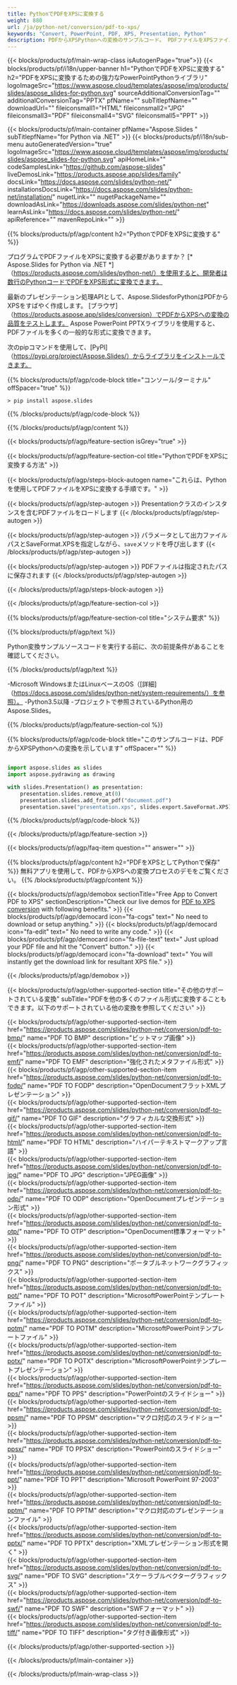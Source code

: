 ```yaml
---
title: PythonでPDFをXPSに変換する
weight: 880
url: /ja/python-net/conversion/pdf-to-xps/ 
keywords: "Convert, PowerPoint, PDF, XPS, Presentation, Python"
description: PDFからXPSPythonへの変換のサンプルコード。 PDFファイルをXPSファイルにバッチ変換するには、PowerPointPythonAPIを使用します。
---
```


{{< blocks/products/pf/main-wrap-class isAutogenPage="true">}}
{{< blocks/products/pf/i18n/upper-banner h1="PythonでPDFをXPSに変換する" h2="PDFをXPSに変換するための強力なPowerPointPythonライブラリ" logoImageSrc="https://www.aspose.cloud/templates/aspose/img/products/slides/aspose_slides-for-python.svg" sourceAdditionalConversionTag="" additionalConversionTag="PPTX" pfName="" subTitlepfName="" downloadUrl="" fileiconsmall1="HTML" fileiconsmall2="JPG" fileiconsmall3="PDF" fileiconsmall4="SVG" fileiconsmall5="PPT" >}}

{{< blocks/products/pf/main-container pfName="Aspose.Slides " subTitlepfName="for Python via .NET" >}}
{{< blocks/products/pf/i18n/sub-menu autoGeneratedVersion="true" logoImageSrc="https://www.aspose.cloud/templates/aspose/img/products/slides/aspose_slides-for-python.svg" apiHomeLink="" codeSamplesLink="https://github.com/aspose-slides" liveDemosLink="https://products.aspose.app/slides/family" docsLink="https://docs.aspose.com/slides/python-net/" installationsDocsLink="https://docs.aspose.com/slides/python-net/installation/" nugetLink="" nugetPackageName="" downloadAsLink="https://downloads.aspose.com/slides/python-net" learnAsLink="https://docs.aspose.com/slides/python-net/" apiReference="" mavenRepoLink="" >}}

{{% blocks/products/pf/agp/content h2="PythonでPDFをXPSに変換する" %}}

プログラムでPDFファイルをXPSに変換する必要がありますか？ [* Aspose.Slides for Python via .NET *]（https://products.aspose.com/slides/python-net/）を使用すると、開発者は数行のPythonコードでPDFをXPS形式に変換できます。

最新のプレゼンテーション処理APIとして、Aspose.SlidesforPythonはPDFからXPSをすばやく作成します。 [ブラウザ]（https://products.aspose.app/slides/conversion）でPDFからXPSへの変換の品質をテストします。 Aspose PowerPoint PPTXライブラリを使用すると、PDFファイルを多くの一般的な形式に変換できます。

次のpipコマンドを使用して、[PyPI]（https://pypi.org/project/Aspose.Slides/）からライブラリをインストールできます。

{{% blocks/products/pf/agp/code-block title="コンソール/ターミナル" offSpacer="true" %}}

```console
> pip install aspose.slides

```

{{% /blocks/products/pf/agp/code-block %}}

{{% /blocks/products/pf/agp/content %}}

{{< blocks/products/pf/agp/feature-section isGrey="true" >}}

{{< blocks/products/pf/agp/feature-section-col title="PythonでPDFをXPSに変換する方法" >}}

{{< blocks/products/pf/agp/steps-block-autogen name="これらは、Pythonを使用してPDFファイルをXPSに変換する手順です。" >}}

{{< blocks/products/pf/agp/step-autogen >}}
Presentationクラスのインスタンスを含むPDFファイルをロードします
{{< /blocks/products/pf/agp/step-autogen >}}

{{< blocks/products/pf/agp/step-autogen >}}
パラメータとして出力ファイルパスとSaveFormat.XPSを指定しながら、`save`メソッドを呼び出します
{{< /blocks/products/pf/agp/step-autogen >}}

{{< blocks/products/pf/agp/step-autogen >}}
PDFファイルは指定されたパスに保存されます
{{< /blocks/products/pf/agp/step-autogen >}}

{{< /blocks/products/pf/agp/steps-block-autogen >}}

{{< /blocks/products/pf/agp/feature-section-col >}}

{{% blocks/products/pf/agp/feature-section-col title="システム要求" %}}

{{% blocks/products/pf/agp/text %}}

 Python変換サンプルソースコードを実行する前に、次の前提条件があることを確認してください。

{{% /blocks/products/pf/agp/text %}}

-Microsoft WindowsまたはLinuxベースのOS（[詳細]（https://docs.aspose.com/slides/python-net/system-requirements/）を参照）。
-Python3.5以降
-プロジェクトで参照されているPython用のAspose.Slides。

{{% /blocks/products/pf/agp/feature-section-col %}}

{{% blocks/products/pf/agp/code-block title="このサンプルコードは、PDFからXPSPythonへの変換を示しています" offSpacer="" %}}

```py

import aspose.slides as slides
import aspose.pydrawing as drawing

with slides.Presentation() as presentation:
    presentation.slides.remove_at(0)
    presentation.slides.add_from_pdf("document.pdf")
    presentation.save("presentation.xps", slides.export.SaveFormat.XPS)

```
{{% /blocks/products/pf/agp/code-block %}}

{{< /blocks/products/pf/agp/feature-section >}}

{{< blocks/products/pf/agp/faq-item question="" answer="" >}}
 
{{% blocks/products/pf/agp/content h2="PDFをXPSとしてPythonで保存" %}}
無料アプリを使用して、PDFからXPSへの変換プロセスのデモをご覧ください。 
{{% /blocks/products/pf/agp/content %}}

<!-- aboutfile Starts -->

{{< blocks/products/pf/agp/demobox sectionTitle="Free App to Convert PDF to XPS" sectionDescription="Check our live demos for [PDF to XPS conversion](https://products.aspose.app/slides/conversion/) with following benefits." >}}
        {{< blocks/products/pf/agp/democard icon="fa-cogs" text=" No need to download or setup anything." >}}
        {{< blocks/products/pf/agp/democard icon="fa-edit" text=" No need to write any code." >}}
        {{< blocks/products/pf/agp/democard icon="fa-file-text" text=" Just upload your PDF file and hit the \"Convert\" button." >}}
        {{< blocks/products/pf/agp/democard icon="fa-download" text=" You will instantly get the download link for resultant XPS file." >}}

{{< /blocks/products/pf/agp/demobox >}}

<!-- aboutfile Ends -->

{{< blocks/products/pf/agp/other-supported-section title="その他のサポートされている変換" subTitle="PDFを他の多くのファイル形式に変換することもできます。以下のサポートされている他の変換を参照してください" >}}

{{< blocks/products/pf/agp/other-supported-section-item href="https://products.aspose.com/slides/python-net/conversion/pdf-to-bmp/" name="PDF TO BMP" description="ビットマップ画像" >}}  
{{< blocks/products/pf/agp/other-supported-section-item href="https://products.aspose.com/slides/python-net/conversion/pdf-to-emf/" name="PDF TO EMF" description="強化されたメタファイル形式" >}}  
{{< blocks/products/pf/agp/other-supported-section-item href="https://products.aspose.com/slides/python-net/conversion/pdf-to-fodp/" name="PDF TO FODP" description="OpenDocumentフラットXMLプレゼンテーション" >}}  
{{< blocks/products/pf/agp/other-supported-section-item href="https://products.aspose.com/slides/python-net/conversion/pdf-to-gif/" name="PDF TO GIF" description="グラフィカルな交換形式" >}}  
{{< blocks/products/pf/agp/other-supported-section-item href="https://products.aspose.com/slides/python-net/conversion/pdf-to-html/" name="PDF TO HTML" description="ハイパーテキストマークアップ言語" >}}  
{{< blocks/products/pf/agp/other-supported-section-item href="https://products.aspose.com/slides/python-net/conversion/pdf-to-jpg/" name="PDF TO JPG" description="JPEG画像" >}}  
{{< blocks/products/pf/agp/other-supported-section-item href="https://products.aspose.com/slides/python-net/conversion/pdf-to-odp/" name="PDF TO ODP" description="OpenDocumentプレゼンテーション形式" >}}  
{{< blocks/products/pf/agp/other-supported-section-item href="https://products.aspose.com/slides/python-net/conversion/pdf-to-otp/" name="PDF TO OTP" description="OpenDocument標準フォーマット" >}}  
{{< blocks/products/pf/agp/other-supported-section-item href="https://products.aspose.com/slides/python-net/conversion/pdf-to-png/" name="PDF TO PNG" description="ポータブルネットワークグラフィックス" >}}  
{{< blocks/products/pf/agp/other-supported-section-item href="https://products.aspose.com/slides/python-net/conversion/pdf-to-pot/" name="PDF TO POT" description="MicrosoftPowerPointテンプレートファイル" >}}  
{{< blocks/products/pf/agp/other-supported-section-item href="https://products.aspose.com/slides/python-net/conversion/pdf-to-potm/" name="PDF TO POTM" description="MicrosoftPowerPointテンプレートファイル" >}}  
{{< blocks/products/pf/agp/other-supported-section-item href="https://products.aspose.com/slides/python-net/conversion/pdf-to-potx/" name="PDF TO POTX" description="MicrosoftPowerPointテンプレートプレゼンテーション" >}}  
{{< blocks/products/pf/agp/other-supported-section-item href="https://products.aspose.com/slides/python-net/conversion/pdf-to-pps/" name="PDF TO PPS" description="PowerPointのスライドショー" >}}  
{{< blocks/products/pf/agp/other-supported-section-item href="https://products.aspose.com/slides/python-net/conversion/pdf-to-ppsm/" name="PDF TO PPSM" description="マクロ対応のスライドショー" >}}  
{{< blocks/products/pf/agp/other-supported-section-item href="https://products.aspose.com/slides/python-net/conversion/pdf-to-ppsx/" name="PDF TO PPSX" description="PowerPointのスライドショー" >}}  
{{< blocks/products/pf/agp/other-supported-section-item href="https://products.aspose.com/slides/python-net/conversion/pdf-to-ppt/" name="PDF TO PPT" description="Microsoft PowerPoint 97-2003" >}}  
{{< blocks/products/pf/agp/other-supported-section-item href="https://products.aspose.com/slides/python-net/conversion/pdf-to-pptm/" name="PDF TO PPTM" description="マクロ対応のプレゼンテーションファイル" >}}  
{{< blocks/products/pf/agp/other-supported-section-item href="https://products.aspose.com/slides/python-net/conversion/pdf-to-pptx/" name="PDF TO PPTX" description="XMLプレゼンテーション形式を開く" >}}  
{{< blocks/products/pf/agp/other-supported-section-item href="https://products.aspose.com/slides/python-net/conversion/pdf-to-svg/" name="PDF TO SVG" description="スケーラブルベクターグラフィックス" >}}  
{{< blocks/products/pf/agp/other-supported-section-item href="https://products.aspose.com/slides/python-net/conversion/pdf-to-swf/" name="PDF TO SWF" description="SWFフォーマット" >}}  
{{< blocks/products/pf/agp/other-supported-section-item href="https://products.aspose.com/slides/python-net/conversion/pdf-to-tiff/" name="PDF TO TIFF" description="タグ付き画像形式" >}}  


{{< /blocks/products/pf/agp/other-supported-section >}}

{{< /blocks/products/pf/main-container >}}
    
{{< /blocks/products/pf/main-wrap-class >}}